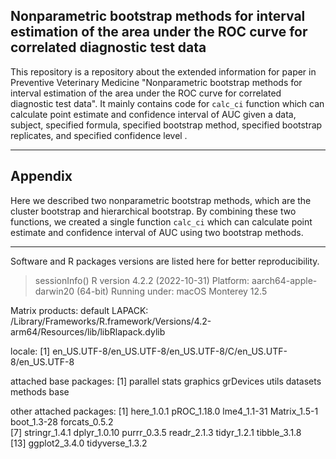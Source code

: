 ## Nonparametric bootstrap methods for interval estimation of the area under the ROC curve for correlated diagnostic test data

This repository is a repository about the extended information for paper in Preventive Veterinary Medicine "Nonparametric bootstrap methods for interval estimation of the area under the ROC curve for correlated diagnostic test data". It mainly contains code for `calc_ci` function which can calculate point estimate and confidence interval of AUC given a data, subject, specified formula, specified bootstrap method, specified bootstrap replicates, and specified confidence level .


----------------------------------------

## Appendix

Here we described two nonparametric bootstrap methods, which are the cluster bootstrap and hierarchical bootstrap. By combining these two functions, we created a single function `calc_ci` which can calculate point estimate and confidence interval of AUC using two bootstrap methods.


---------------------------------------------------------------

Software and R packages versions are listed here for better reproducibility.

> sessionInfo()
R version 4.2.2 (2022-10-31)
Platform: aarch64-apple-darwin20 (64-bit)
Running under: macOS Monterey 12.5

Matrix products: default
LAPACK: /Library/Frameworks/R.framework/Versions/4.2-arm64/Resources/lib/libRlapack.dylib

locale:
[1] en_US.UTF-8/en_US.UTF-8/en_US.UTF-8/C/en_US.UTF-8/en_US.UTF-8

attached base packages:
[1] parallel  stats     graphics  grDevices utils     datasets  methods   base     

other attached packages:
 [1] here_1.0.1      pROC_1.18.0     lme4_1.1-31     Matrix_1.5-1    boot_1.3-28     forcats_0.5.2  
 [7] stringr_1.4.1   dplyr_1.0.10    purrr_0.3.5     readr_2.1.3     tidyr_1.2.1     tibble_3.1.8   
[13] ggplot2_3.4.0   tidyverse_1.3.2


